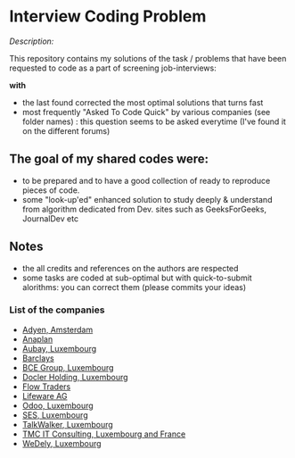 # Interview Coding Problem
*Description:*

This repository contains my solutions of the task / problems that have been requested to code as a part of screening job-interviews:

**with**

* the last found corrected the most optimal solutions that turns fast
* most frequently "Asked To Code Quick" by various companies (see folder names) : this question seems to be asked everytime (I've found it on the different forums) 

## The goal of my shared codes were:
* to be prepared and to have a good collection of ready to reproduce pieces of code.
* some "look-up'ed" enhanced solution to study deeply & understand from algorithm dedicated from Dev. sites such as GeeksForGeeks, JournalDev etc

## Notes
- the all credits and references on the authors are respected
- some tasks are coded at sub-optimal but with quick-to-submit alorithms: you can correct them (please commits your ideas)

### List of the companies

* [Adyen, Amsterdam](https://www.adyen.com)
* [Anaplan](https://www.anaplan.com)
* [Aubay, Luxembourg](https://www.aubay.com)
* [Barclays](https://home.barclays)
* [BCE Group, Luxembourg](https://www.bce.lu)
* [Docler Holding, Luxembourg](https://www.doclerholding.com)
* [Flow Traders](https://www.flowtraders.com)
* [Lifeware AG](https://www.lifeware.ch)
* [Odoo, Luxembourg](https://www.odoo.com)
* [SES, Luxembourg](https://www.ses.com)
* [TalkWalker, Luxembourg](https://www.talkwalker.com)
* [TMC IT Consulting, Luxembourg and France](https://tmc-employeneurship.com)
* [WeDely, Luxembourg](https://www.wedely.com)



